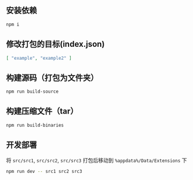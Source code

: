 ## 安装依赖
```bash
npm i
```

## 修改打包的目标(index.json)
```json
[ "example", "example2" ]
```

## 构建源码（打包为文件夹）
```bash
npm run build-source
```

## 构建压缩文件（tar）
```bash
npm run build-binaries
```

## 开发部署
将 ` src/src1 `, ` src/src2 `, ` src/src3 ` 打包后移动到 ` %appdata%/Data/Extensions ` 下
```bash
npm run dev -- src1 src2 src3
```